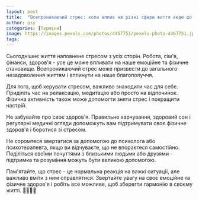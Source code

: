 ```yaml
---
layout: post
title:  "Всепроникаючий стрес: коли вплив на різні сфери життя веде до загального незадоволення."
author: psy
categories: [Терміни]
image: https://images.pexels.com/photos/4467751/pexels-photo-4467751.jpeg?auto=compress&cs=tinysrgb&fit=crop&h=627&w=1200
tags: 
---
```


Сьогоднішнє життя наповнене стресом з усіх сторін. Робота, сім'я, фінанси, здоров'я - усе це може впливати на наше емоційне та фізичне становище. Всепроникаючий стрес може призвести до загального незадоволення життям і вплинути на наше благополуччя.

Для того, щоб керувати стресом, важливо знаходити час для себе. Приділіть час на релаксацію, медитацію або просто на відпочинок. Фізична активність також може допомогти зняти стрес і покращити настрій.

Не забувайте про своє здоров'я. Правильне харчування, здоровий сон і регулярні медичні огляди допоможуть вам підтримувати своє фізичне здоров'я і боротися зі стресом.

Не соромтеся звертатися за допомогою до психолога або психотерапевта, якщо ви відчуваєте, що не впораєтеся самостійно. Поділіться своїми почуттями з близькими людьми або друзями - підтримка та розуміння можуть бути великою допомогою.

Пам'ятайте, що стрес - це нормальна реакція на важкі ситуації, але важливо вміти з ним справлятися. Звертайте увагу на своє емоційне та фізичне здоров'я і робіть все можливе, щоб зберегти гармонію в своєму житті. 🌿💆‍♂️🌟


